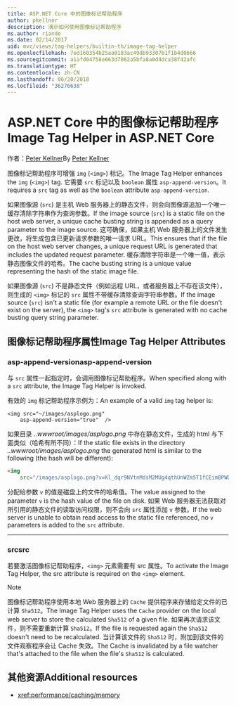 ```yaml
---
title: ASP.NET Core 中的图像标记帮助程序
author: pkellner
description: 演示如何使用图像标记帮助程序
ms.author: riande
ms.date: 02/14/2017
uid: mvc/views/tag-helpers/builtin-th/image-tag-helper
ms.openlocfilehash: 7ed160354b25aa0183ac49db93307b1f1b4d0666
ms.sourcegitcommit: a1afd04758e663d7062a5bfa8a0d4dca38f42afc
ms.translationtype: HT
ms.contentlocale: zh-CN
ms.lasthandoff: 06/20/2018
ms.locfileid: "36276638"
---
```

# <a name="image-tag-helper-in-aspnet-core"></a><span data-ttu-id="ec429-103">ASP.NET Core 中的图像标记帮助程序</span><span class="sxs-lookup"><span data-stu-id="ec429-103">Image Tag Helper in ASP.NET Core</span></span>

<span data-ttu-id="ec429-104">作者：[Peter Kellner](http://peterkellner.net)</span><span class="sxs-lookup"><span data-stu-id="ec429-104">By [Peter Kellner](http://peterkellner.net)</span></span> 

<span data-ttu-id="ec429-105">图像标记帮助程序可增强 `img` (`<img>`) 标记。</span><span class="sxs-lookup"><span data-stu-id="ec429-105">The Image Tag Helper enhances the `img` (`<img>`) tag.</span></span> <span data-ttu-id="ec429-106">它需要 `src` 标记以及 `boolean` 属性 `asp-append-version`。</span><span class="sxs-lookup"><span data-stu-id="ec429-106">It requires a `src` tag as well as the `boolean` attribute `asp-append-version`.</span></span>

<span data-ttu-id="ec429-107">如果图像源 (`src`) 是主机 Web 服务器上的静态文件，则会向图像源追加一个唯一缓存清除字符串作为查询参数。</span><span class="sxs-lookup"><span data-stu-id="ec429-107">If the image source (`src`) is a static file on the host web server, a unique cache busting string is appended as a query parameter to the image source.</span></span> <span data-ttu-id="ec429-108">这可确保，如果主机 Web 服务器上的文件发生更改，将生成包含已更新请求参数的唯一请求 URL。</span><span class="sxs-lookup"><span data-stu-id="ec429-108">This ensures that if the file on the host web server changes, a unique request URL is generated that includes the updated request parameter.</span></span> <span data-ttu-id="ec429-109">缓存清除字符串是一个唯一值，表示静态图像文件的哈希。</span><span class="sxs-lookup"><span data-stu-id="ec429-109">The cache busting string is a unique value representing the hash of the static image file.</span></span>

<span data-ttu-id="ec429-110">如果图像源 (`src`) 不是静态文件（例如远程 URL，或者服务器上不存在该文件），则生成的 `<img>` 标记的 `src` 属性不带缓存清除查询字符串参数。</span><span class="sxs-lookup"><span data-stu-id="ec429-110">If the image source (`src`) isn't a static file (for example a remote URL or the file doesn't exist on the server), the `<img>` tag's `src` attribute is generated with no cache busting query string parameter.</span></span>

## <a name="image-tag-helper-attributes"></a><span data-ttu-id="ec429-111">图像标记帮助程序属性</span><span class="sxs-lookup"><span data-stu-id="ec429-111">Image Tag Helper Attributes</span></span>


### <a name="asp-append-version"></a><span data-ttu-id="ec429-112">asp-append-version</span><span class="sxs-lookup"><span data-stu-id="ec429-112">asp-append-version</span></span>

<span data-ttu-id="ec429-113">与 `src` 属性一起指定时，会调用图像标记帮助程序。</span><span class="sxs-lookup"><span data-stu-id="ec429-113">When specified along with a `src` attribute, the Image Tag Helper is invoked.</span></span>

<span data-ttu-id="ec429-114">有效的 `img` 标记帮助程序示例为：</span><span class="sxs-lookup"><span data-stu-id="ec429-114">An example of a valid `img` tag helper is:</span></span>

```cshtml
<img src="~/images/asplogo.png" 
    asp-append-version="true"  />
```

<span data-ttu-id="ec429-115">如果目录 *..wwwroot/images/asplogo.png* 中存在静态文件，生成的 html 与下面类似（哈希有所不同）：</span><span class="sxs-lookup"><span data-stu-id="ec429-115">If the static file exists in the directory *..wwwroot/images/asplogo.png* the generated html is similar to the following (the hash will be different):</span></span>

```html
<img 
    src="/images/asplogo.png?v=Kl_dqr9NVtnMdsM2MUg4qthUnWZm5T1fCEimBPWDNgM"/>
```

<span data-ttu-id="ec429-116">分配给参数 `v` 的值是磁盘上的文件的哈希值。</span><span class="sxs-lookup"><span data-stu-id="ec429-116">The value assigned to the parameter `v` is the hash value of the file on disk.</span></span> <span data-ttu-id="ec429-117">如果 Web 服务器无法获取对所引用的静态文件的读取访问权限，则不会向 `src` 属性添加 `v` 参数。</span><span class="sxs-lookup"><span data-stu-id="ec429-117">If the web server is unable to obtain read access to the static file referenced,  no `v` parameters is added to the `src` attribute.</span></span>

- - -

### <a name="src"></a><span data-ttu-id="ec429-118">src</span><span class="sxs-lookup"><span data-stu-id="ec429-118">src</span></span>

<span data-ttu-id="ec429-119">若要激活图像标记帮助程序，`<img>` 元素需要有 src 属性。</span><span class="sxs-lookup"><span data-stu-id="ec429-119">To activate the Image Tag Helper, the src attribute is required on the `<img>` element.</span></span> 

> [!NOTE]
> <span data-ttu-id="ec429-120">图像标记帮助程序使用本地 Web 服务器上的 `Cache` 提供程序来存储给定文件的已计算 `Sha512`。</span><span class="sxs-lookup"><span data-stu-id="ec429-120">The Image Tag Helper uses the `Cache` provider on the local web server to store the calculated `Sha512` of a given file.</span></span> <span data-ttu-id="ec429-121">如果再次请求该文件，则不需要重新计算 `Sha512`。</span><span class="sxs-lookup"><span data-stu-id="ec429-121">If the file is requested again the `Sha512` doesn't need to be recalculated.</span></span> <span data-ttu-id="ec429-122">当计算该文件的 `Sha512` 时，附加到该文件的文件观察程序会让 Cache 失效。</span><span class="sxs-lookup"><span data-stu-id="ec429-122">The Cache is invalidated by a file watcher that's attached to the file when the file's `Sha512` is calculated.</span></span>

## <a name="additional-resources"></a><span data-ttu-id="ec429-123">其他资源</span><span class="sxs-lookup"><span data-stu-id="ec429-123">Additional resources</span></span>

* <xref:performance/caching/memory>
